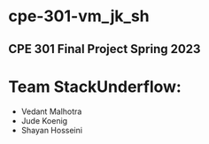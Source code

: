 # cpe-301-vm_jk_sh
## CPE 301 Final Project Spring 2023

# Team StackUnderflow:
- Vedant Malhotra
- Jude Koenig
- Shayan Hosseini
